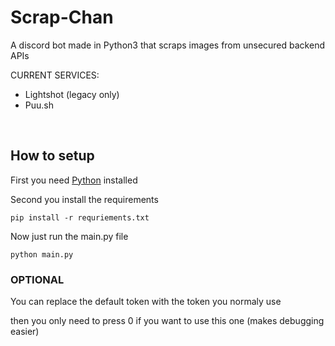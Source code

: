 # Scrap-Chan
A discord bot made in Python3 that scraps images from unsecured backend APIs

CURRENT SERVICES:
<br>
<ls>
* Lightshot (legacy only)
* Puu.sh
</ls>
</br>

## How to setup

First you need [Python](https://www.python.org/downloads/ "Python Installation") installed

Second you install the requirements

``` 
pip install -r requriements.txt
```

Now just run the main.py file

```
python main.py
```

### OPTIONAL

You can replace the default token with the token you normaly use 

then you only need to press 0 if you want to use this one (makes debugging easier)
